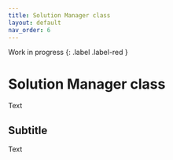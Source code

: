 ```yaml
---
title: Solution Manager class
layout: default
nav_order: 6
---
```


Work in progress
{: .label .label-red }

# Solution Manager class

Text

## Subtitle

Text
